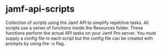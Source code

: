 # jamf-api-scripts

Collection of scripts using the Jamf API to simplify repetitive tasks. All scripts use a series of functions inside the Resources folder. These functions perform the actual API tasks on your Jamf Pro server. You must supply a config file to each script but the config file can be created with prompts by using the -o flag.
